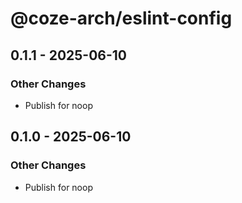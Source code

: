 # @coze-arch/eslint-config

## 0.1.1 - 2025-06-10

### Other Changes

- Publish for noop


## 0.1.0 - 2025-06-10

### Other Changes

- Publish for noop

